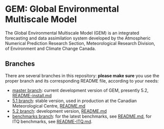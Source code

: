 # GEM: Global Environmental Multiscale Model

The Global Environmental Multiscale Model (GEM) is an integrated forecasting
and data assimilation system developed by the Atmospheric Numerical
Prediction Research Section, Meteorological Research Division, of
Environment and Climate Change Canada. 

## Branches

There are several branches in this repository: **please make sure** you use
the proper branch and its corresponding README file, according to your needs:

- [master branch](https://github.com/ECCC-ASTD-MRD/gem/tree/master): current development version of GEM, presently 5.2, 
[README-install.md](https://github.com/ECCC-ASTD-MRD/gem/blob/master/README-install.md)
- [5.1
branch](https://github.com/ECCC-ASTD-MRD/gem/tree/5.1-branch):
stable version, used in production at the Canadian Meteorological Centre,
[README.md](https://github.com/ECCC-ASTD-MRD/gem/blob/5.1-branch/README.md)
- [5.2 branch](https://github.com/ECCC-ASTD-MRD/gem/tree/5.2-branch):
  development version, [README.md](https://github.com/ECCC-ASTD-MRD/gem/blob/5.2-branch/README.md)
- [benchmarks
branch](https://github.com/ECCC-ASTD-MRD/gem/tree/benchmarks): for
the latest benchmarks, see
[README.md](https://github.com/ECCC-ASTD-MRD/gem/blob/benchmarks/README.md),
for ITQ benchmarks, see 
[README-ITQ.md](https://github.com/ECCC-ASTD-MRD/gem/blob/benchmarks/README-ITQ.md).

